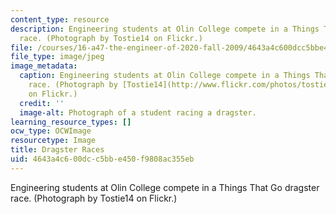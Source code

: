 ```yaml
---
content_type: resource
description: Engineering students at Olin College compete in a Things That Go dragster
  race. (Photograph by Tostie14 on Flickr.)
file: /courses/16-a47-the-engineer-of-2020-fall-2009/4643a4c600dcc5bbe450f9808ac355eb_16-a47f09-th.jpg
file_type: image/jpeg
image_metadata:
  caption: Engineering students at Olin College compete in a Things That Go dragster
    race. (Photograph by [Tostie14](http://www.flickr.com/photos/tostie14/34400424/)
    on Flickr.)
  credit: ''
  image-alt: Photograph of a student racing a dragster.
learning_resource_types: []
ocw_type: OCWImage
resourcetype: Image
title: Dragster Races
uid: 4643a4c6-00dc-c5bb-e450-f9808ac355eb
---
```

Engineering students at Olin College compete in a Things That Go dragster race. (Photograph by Tostie14 on Flickr.)


